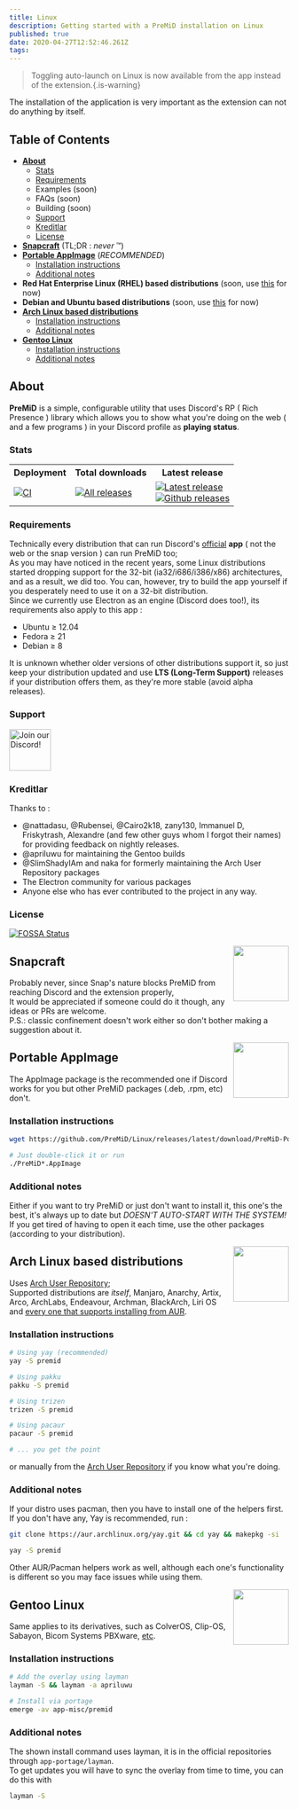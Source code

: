 ```yaml
---
title: Linux
description: Getting started with a PreMiD installation on Linux
published: true
date: 2020-04-27T12:52:46.261Z
tags:
---
```


> Toggling auto-launch on Linux is now available from the app instead of the extension.{.is-warning}

The installation of the application is very important as the extension can not do anything by itself.

## Table of Contents

- **[About](#about)**
  - [Stats](#stats)
  - [Requirements](#requirements)
  - Examples (soon)
  - FAQs (soon)
  - Building (soon)
  - [Support](#support)
  - [Kreditlar](#credits)
  - [License](#license)
- **[Snapcraft](#snapcraft)** (TL;DR : _never_ ™️)
- **[Portable AppImage](#portable-appimage)** (_RECOMMENDED_)
  - [Installation instructions](#installation-instructions)
  - [Additional notes](#additional-notes)
- **Red Hat Enterprise Linux (RHEL) based distributions** (soon, use [this](#portable-appimage) for now)
- **Debian and Ubuntu based distributions** (soon, use [this](#portable-appimage) for now)
- **[Arch Linux based distributions](#arch-linux-based-distributions)**
  - [Installation instructions](#installation-instructions-1)
  - [Additional notes](#additional-notes-1)
- **[Gentoo Linux](#gentoo-linux)**
  - [Installation instructions](#installation-instructions-2)
  - [Additional notes](#additional-notes-2)

<a name="about"></a>

## About

**PreMiD** is a simple, configurable utility that uses Discord's RP ( Rich Presence ) library which allows you to show what you're doing on the web ( and a few programs ) in your Discord profile as **playing status**.

<a name="stats"></a>

### Stats

<table>
  <tr>
    <th>Deployment</th>
    <th>Total downloads</th>
    <th>Latest release</th>
  </tr>
  <tr>
    <td><a href="https://github.com/PreMiD/Linux/actions"><img src="https://github.com/PreMiD/Linux/workflows/CI/badge.svg?branch=master&event=push" alt="CI"></a></td>
    <td><a href="https://github.com/PreMiD/Linux/releases"><img src="https://img.shields.io/github/downloads/PreMiD/Linux/total.svg?maxAge=86400" alt="All releases"></a></td>
    <td><a href="https://github.com/PreMiD/Linux/releases/latest"><img src="https://img.shields.io/github/v/release/PreMiD/Linux.svg?maxAge=86400" alt="Latest release"><br><img src="https://img.shields.io/github/downloads/PreMiD/Linux/latest/total.svg?maxAge=86400" alt="Github releases"></a></td>
  </tr>
</table>

<a name="requirements"></a>

### Requirements

Technically every distribution that can run Discord's [official](https://discordapp.com/download) **app** ( not the web or the snap version ) can run PreMiD too;</br> As you may have noticed in the recent years, some Linux distributions started dropping support for the 32-bit (ia32/i686/i386/x86) architectures, and as a result, we did too. You can, however, try to build the app yourself if you desperately need to use it on a 32-bit distribution.</br> Since we currently use Electron as an engine (Discord does too!), its requirements also apply to this app :

- Ubuntu ≥ 12.04
- Fedora ≥ 21
- Debian ≥ 8

It is unknown whether older versions of other distributions support it, so just keep your distribution updated and use **LTS (Long-Term Support)** releases if your distribution offers them, as they're more stable (avoid alpha releases).

<a name="support"></a>

### Support

<div>
  <a target="_blank" href="https://discord.gg/WvfVZ8T" title="Join our Discord!">
    <img height="75px" draggable="false" src="https://discordapp.com/api/guilds/493130730549805057/widget.png?style=banner2" alt="Join our Discord!">
  </a>
</div>

<a name="credits"></a>

### Kreditlar

Thanks to :

- @nattadasu, @Rubensei, @Cairo2k18, zany130, Immanuel D, Friskytrash, Alexandre (and few other guys whom I forgot their names) for providing feedback on nightly releases.
- @apriluwu for maintaining the Gentoo builds
- @SlimShadyIAm and naka for formerly maintaining the Arch User Repository packages
- The Electron community for various packages
- Anyone else who has ever contributed to the project in any way.

<a name="license"></a>

### License

[![FOSSA Status](https://app.fossa.io/api/projects/git%2Bgithub.com%2FPreMiD%2FLinux.svg?type=large)](https://app.fossa.io/projects/git%2Bgithub.com%2FPreMiD%2FLinux?ref=badge_large)

<img src="https://i.imgur.com/ACAxtmA.png" width="100" height="100" align="right"></img>
<a name="snapcraft"></a>

## Snapcraft

Probably never, since Snap's nature blocks PreMiD from reaching Discord and the extension properly,</br> It would be appreciated if someone could do it though, any ideas or PRs are welcome.</br> P.S.: classic confinement doesn't work either so don't bother making a suggestion about it.

<img src="https://i.imgur.com/qEZOOfU.png" width="100" height="100" align="right"></img>
<a name="appimage"></a>

## Portable AppImage

The AppImage package is the recommended one if Discord works for you but other PreMiD packages (.deb, .rpm, etc) don't.

<a name="appimageinstall"></a>

### Installation instructions

```bash
wget https://github.com/PreMiD/Linux/releases/latest/download/PreMiD-Portable.AppImage && chmod a+x PreMiD*.AppImage
```

```bash
# Just double-click it or run
./PreMiD*.AppImage
```

<a name="appimagenotes"></a>

### Additional notes

Either if you want to try PreMiD or just don't want to install it, this one's the best, it's always up to date but _DOESN'T AUTO-START WITH THE SYSTEM!_</br>If you get tired of having to open it each time, use the other packages (according to your distribution).

<a name="arch"></a>
<img src="https://i.imgur.com/NBevNlU.png" width="100" height="100" align="right"></img>

## Arch Linux based distributions

Uses [Arch User Repository](https://aur.archlinux.org/packages/premid);</br> Supported distributions are _itself_, Manjaro, Anarchy, Artix, Arco, ArchLabs, Endeavour, Archman, BlackArch, Liri OS and [every one that supports installing from AUR](https://wiki.archlinux.org/index.php/Arch-based_distributions#Active).

<a name="archinstall"></a>

### Installation instructions

```bash
# Using yay (recommended)
yay -S premid
```

```bash
# Using pakku
pakku -S premid
```

```bash
# Using trizen
trizen -S premid
```

```bash
# Using pacaur
pacaur -S premid
```

```bash
# ... you get the point
```

or manually from the [Arch User Repository](https://aur.archlinux.org/packages/premid) if you know what you're doing.

<a name="archnotes"></a>

### Additional notes

If your distro uses pacman, then you have to install one of the helpers first. If you don't have any, Yay is recommended, run :

```bash
git clone https://aur.archlinux.org/yay.git && cd yay && makepkg -si
```

```bash
yay -S premid
```

Other AUR/Pacman helpers work as well, although each one's functionality is different so you may face issues while using them.

<img src="https://i.imgur.com/Kv1X2to.png" width="100" height="100" align="right"></img>
<a name="gentoo"></a>

## Gentoo Linux

Same applies to its derivatives, such as ColverOS, Clip-OS, Sabayon, Bicom Systems PBXware, [etc](https://wiki.gentoo.org/wiki/Distributions_based_on_Gentoo#Active_projects).

<a name="gentooinstall"></a>

### Installation instructions

```bash
# Add the overlay using layman
layman -S && layman -a apriluwu
```

```bash
# Install via portage
emerge -av app-misc/premid
```

<a name="gentoonotes"></a>

### Additional notes

The shown install command uses layman, it is in the official repositories through `app-portage/layman`.<br> To get updates you will have to sync the overlay from time to time, you can do this with

```bash
layman -S
```